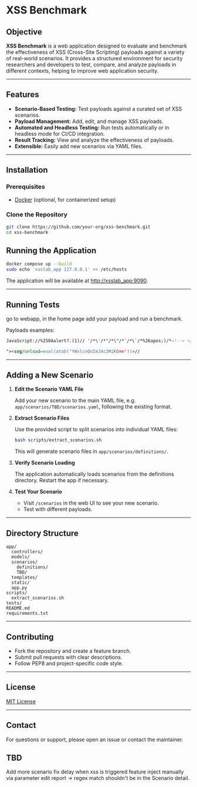 # XSS Benchmark

## Objective

**XSS Benchmark** is a web application designed to evaluate and benchmark the effectiveness of XSS (Cross-Site Scripting) payloads against a variety of real-world scenarios. It provides a structured environment for security researchers and developers to test, compare, and analyze payloads in different contexts, helping to improve web application security.

---

## Features

- **Scenario-Based Testing:** Test payloads against a curated set of XSS scenarios.
- **Payload Management:** Add, edit, and manage XSS payloads.
- **Automated and Headless Testing:** Run tests automatically or in headless mode for CI/CD integration.
- **Result Tracking:** View and analyze the effectiveness of payloads.
- **Extensible:** Easily add new scenarios via YAML files.

---

## Installation

### Prerequisites

- [Docker](https://www.docker.com/) (optional, for containerized setup)

### Clone the Repository

```bash
git clone https://github.com/your-org/xss-benchmark.git
cd xss-benchmark
```


## Running the Application

```bash
docker compose up --build
sudo echo 'xsslab_app 127.0.0.1' >> /etc/hosts
```

The application will be available at [http://xsslab_app:9090](http://xsslab_app:9090).

---

## Running Tests

go to webapp, in the home page add your payload and run a benchmark.

Payloads examples:

```html 
JavaScript://%250Aalert?.(1)// '/*\'/*"/*\"/*`/*\`/*%26apos;)/*<!--> </Title/</Style/</Script/</textArea/</iFrame/</noScript> \74k<K/contentEditable/autoFocus/OnFocus= /*${/*/;{/**/(alert)(1)}//><Base/Href=//X55.is\76-->

"><svg/onload=eval(atob('YWxlcnQoImJ4c3MiKQ=='))>// 

```

---

## Adding a New Scenario

1. **Edit the Scenario YAML File**

   Add your new scenario to the main YAML file, e.g. `app/scenarios/TBD/scenarios.yaml`, following the existing format.

2. **Extract Scenario Files**

   Use the provided script to split scenarios into individual YAML files:

   ```bash
   bash scripts/extract_scenarios.sh
   ```

   This will generate scenario files in `app/scenarios/definitions/`.

3. **Verify Scenario Loading**

   The application automatically loads scenarios from the definitions directory. Restart the app if necessary.

4. **Test Your Scenario**

   - Visit `/scenarios` in the web UI to see your new scenario.
   - Test with different payloads.

---

## Directory Structure

```
app/
  controllers/
  models/
  scenarios/
    definitions/
    TBD/
  templates/
  static/
  app.py
scripts/
  extract_scenarios.sh
tests/
README.md
requirements.txt
```

---

## Contributing

- Fork the repository and create a feature branch.
- Submit pull requests with clear descriptions.
- Follow PEP8 and project-specific code style.

---

## License

[MIT License](LICENSE)

---

## Contact

For questions or support, please open an issue or contact the maintainer.


## TBD
Add more scenario
fix delay when xss is triggered
feature inject manually via parameter
edit report -> regex match shouldn't be in the Scenario detail.
